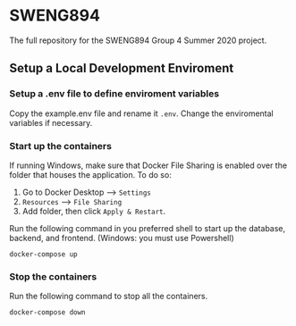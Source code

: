 # SWENG894
The full repository for the SWENG894 Group 4 Summer 2020 project.

## Setup a Local Development Enviroment

### Setup a .env file to define enviroment variables
Copy the example.env file and rename it `.env`. Change the enviromental variables if necessary.


### Start up the containers
If running Windows, make sure that Docker File Sharing is enabled over the folder that houses the application. To do so:
1. Go to Docker Desktop --> `Settings`
2. `Resources` --> `File Sharing`
3. Add folder, then click `Apply & Restart`.

Run the following command in you preferred shell to start up the database, backend, and frontend. (Windows: you must use Powershell)
```
docker-compose up
```

### Stop the containers
Run the following command to stop all the containers.
```
docker-compose down
```
